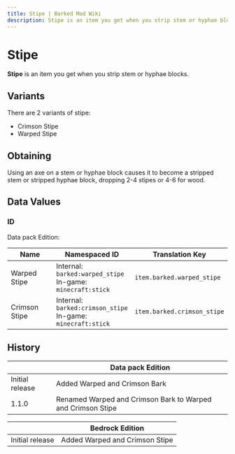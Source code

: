 ```yaml
---
title: Stipe | Barked Mod Wiki
description: Stipe is an item you get when you strip stem or hyphae blocks.
---
```


# Stipe

<InvSlot id="barked:crimson_stipe"/>
<InvSlot id="barked:warped_stipe"/>

**Stipe** is an item you get when you strip stem or hyphae blocks.

## Variants

There are 2 variants of stipe:

- Crimson Stipe
- Warped Stipe

## Obtaining

Using an axe on a stem or hyphae block causes it to become a stripped stem or stripped hyphae block, dropping 2-4 stipes or 4-6 for wood.

## Data Values

### ID

Data pack Edition:

| Name          | Namespaced ID                                                        | Translation Key             |
| ------------- | -------------------------------------------------------------------- | --------------------------- |
| Warped Stipe  | Internal:<br>`barked:warped_stipe`<br>In-game:<br>`minecraft:stick`  | `item.barked.warped_stipe`  |
| Crimson Stipe | Internal:<br>`barked:crimson_stipe`<br>In-game:<br>`minecraft:stick` | `item.barked.crimson_stipe` |

## History

|                 | Data pack Edition                                           |
| --------------- | ----------------------------------------------------------- |
| Initial release | Added Warped and Crimson Bark                               |
| 1.1.0           | Renamed Warped and Crimson Bark to Warped and Crimson Stipe |

|                 | Bedrock Edition                |
| --------------- | ------------------------------ |
| Initial release | Added Warped and Crimson Stipe |
